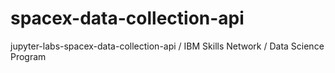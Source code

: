# spacex-data-collection-api
jupyter-labs-spacex-data-collection-api / IBM Skills Network / Data Science Program

